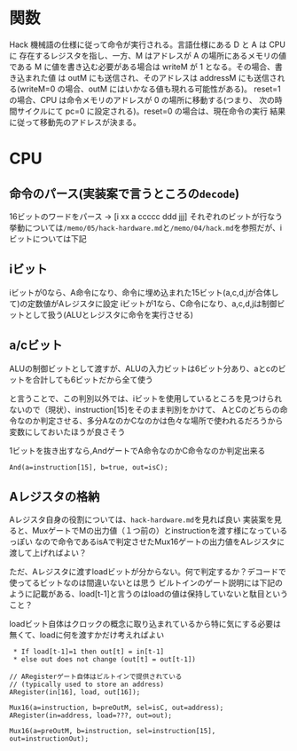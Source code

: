 # 関数
Hack 機械語の仕様に従って命令が実行される。言語仕様にある D と A は CPU に 存在するレジスタを指し、一方、M はアドレスが A の場所にあるメモリの値である
M に値を書き込む必要がある場合は writeM が 1 となる。その場合、書き込まれた値 は outM にも送信され、そのアドレスは addressM にも送信される(writeM=0 の場合、outM にはいかなる値も現れる可能性がある)。
reset=1 の場合、CPU は命令メモリのアドレスが 0 の場所に移動する(つまり、 次の時間サイクルにて pc=0 に設定される)。reset=0 の場合は、現在命令の実行 結果に従って移動先のアドレスが決まる。

# CPU

## 命令のパース(実装案で言うところの`decode`)
16ビットのワードをパース -> [i xx a ccccc ddd jjj]
それぞれのビットが行なう挙動については`/memo/05/hack-hardware.md`と`/memo/04/hack.md`を参照だが、iビットについては下記

## iビット
iビットが0なら、A命令になり、命令に埋め込まれた15ビット(a,c,d,jが合体して)の定数値がAレジスタに設定
iビットが1なら、C命令になり、a,c,d,jは制御ビットとして扱う(ALUとレジスタに命令を実行させる)

## a/cビット
ALUの制御ビットとして渡すが、ALUの入力ビットは6ビット分あり、aとcのビットを合計しても6ビットだから全て使う


と言うことで、この判別以外では、iビットを使用しているところを見つけられないので（現状）、instruction[15]をそのまま判別をかけて、
AとCのどちらの命令なのか判定させる、多分AなのかCなのかは色々な場所で使われるだろうから変数にしておいたほうが良さそう

1ビットを抜き出すなら,AndゲートでA命令なのかC命令なのか判定出来る
```
And(a=instruction[15], b=true, out=isC);
```

## Aレジスタの格納
Aレジスタ自身の役割については、`hack-hardware.md`を見れば良い
実装案を見ると、MuxゲートでMの出力値（１つ前の）とinstructionを渡す様になっているっぽい
なので命令であるisAで判定させたMux16ゲートの出力値をAレジスタに渡して上げればよい？

ただ、Aレジスタに渡すloadビットが分からない。何で判定するか？デコードで使ってるビットなのは間違いないとは思う
ビルトインのゲート説明には下記のように記載がある、load[t-1]と言うのはloadの値は保持していないと駄目ということ？

loadビット自体はクロックの概念に取り込まれているから特に気にする必要は無くて、loadに何を渡すかだけ考えればよい


```
 * If load[t-1]=1 then out[t] = in[t-1]
 * else out does not change (out[t] = out[t-1])
```

```
// ARegisterゲート自体はビルトインで提供されている
// (typically used to store an address)
ARegister(in[16], load, out[16]);
```

```
Mux16(a=instruction, b=preOutM, sel=isC, out=address);
ARegister(in=address, load=???, out=out);
```

    Mux16(a=preOutM, b=instruction, sel=instruction[15], out=instructionOut);